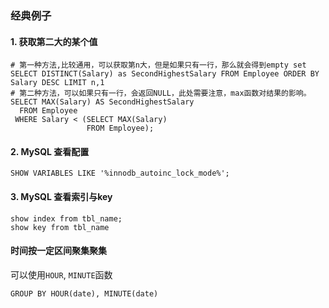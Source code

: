 ### 经典例子

#### 1. 获取第二大的某个值

```
# 第一种方法,比较通用，可以获取第n大，但是如果只有一行，那么就会得到empty set
SELECT DISTINCT(Salary) as SecondHighestSalary FROM Employee ORDER BY Salary DESC LIMIT n,1
# 第二种方法，可以如果只有一行，会返回NULL，此处需要注意，max函数对结果的影响。
SELECT MAX(Salary) AS SecondHighestSalary
  FROM Employee
 WHERE Salary < (SELECT MAX(Salary)
                 FROM Employee); 
```

#### 2. MySQL 查看配置

```
SHOW VARIABLES LIKE '%innodb_autoinc_lock_mode%';
```


#### 3. MySQL 查看索引与key

```
show index from tbl_name;
show key from tbl_name
```


#### 时间按一定区间聚集聚集

可以使用`HOUR`, `MINUTE`函数

```
GROUP BY HOUR(date), MINUTE(date)
```